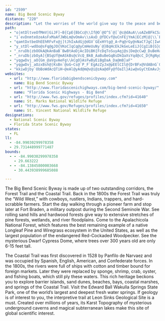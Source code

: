 ```yaml
---
id: "2599"
name: Big Bend Scenic Byway
distance: "220"
description: "Let the worries of the world give way to the peace and beauty of horizons of towering pines and blue-green Gulf waters. Travel along hundreds of acres of wet prairie, wet flatwoods, strand swamp, and bottomland forest. The unparalleled beauty of the Bend includes vast seagrass beds, marshes, winding rivers, sugar-sand beaches, deep forests, and crystal-clear springs."
path:
  - "o|mtDltveOfMmV|GiJF]~B{CpE{BbCc@\\If@O`@O^S`@[`@c@dAuA\\oAZeBFkCSaBaKkg@u@cF_Ce[_HqiAWgGa_@qmFkDw^qHuhAdN}AvCm@`AYdAm@bBaB~PiSx@kBb@sBFmEEuUf@eAvBmBiFByKIIYAMGKuE{DcC_C}A{BcHgNyAeCcDaH}E{LYw@ECC?C?C@iA{EoA_Dgc@wx@cDcJeAqDiBqGiCcJaBcGuAwEoDkM_CmIqAyE}CiLaKc_@y@_CwCaH}Sue@sDsKoAoEcAwEy@cF"
  - "i`evDnmteOzeAsFxMaAfJWbLm@vOmAv\\sAxD_@fDCvf@uCnFEjYmA|ECzM|@|\\`BhYr@ty@n@dERjnAxAfQKpNr@`g@PhCNhHJfjA~@hRH~e@t@ht@`@fn@oD|xAgJhNk@~i@aD`w@{DlJw@xKk@jDi@rCw@dEyB`BkArCcDnCwEpAoDf@{BjI_i@vAgHtTyuArOs`A~C}P~B{IbH{Ldn@qbArW}b@xA{D`BcI\\gGF}COiEe@yEwCuIoPoYgB{DmEaLkDaO}AuNY{G?uNT{VfC_bCRaG`BaIl@kCzCcGdBsCzCeDrRcRdKgJb~@{{@j}@yy@xCaBbGoBxFu@vDEvbAfCtEV`g@zA`}AfE`Pj@lOV"
  - "qamtDxtbeOhEEhRFvFx@j]tJhIxAdGj@dGV`GExHYtg@_A~Pq@rGy@nNaCfJgC|IwC|NcHzEsCvNmLjEgEpLoMvgAwiAhOcJxP{HzCq@rCiAjDaBzDoAc@mBi@sBq@kCoEiOoByIuFqT{EiRaAgD[mAs@qCOm@SiAS_Ae@}BoEyTiAiFeCuM_Qw|@eA}Im@eFiA{J_AcIe@wDo@sFMoAa@oC]sBWqAeAoEoAyE_AwD}He[qByHkLme@}Lke@mDsN"
  - "y_stDl~wdOo@sFq@gJO{VKoC]qCq@yCmHeUuNy`@}BqHcEkJkGeLeEiJ{CgIiB{G}@_Eq@kEWoECgEG}Am@cFa@}AqBgE_QsWeEkH_a@_|@qFgNsC{IkB}Jk@kBwVgl@aByB}AsAwLuGwCmDiBeFuCoKiDwSqAeE{C_HsA{DWeCGcCl@eDR}C?oBWkBqAuDq^wd@qSs[aE}HcBaDmAoBg@}@qL_OkD_H}T{t@kJoVwBcFwGsIqByC_HeOmEqGgKwKoCkEcCsEmBeC{BiBoMaIkCiC}AaDm@eBSmAwBqYiAiF}@cCeI}PsBgFcK{SuDqIgA_DuAaJi@sB{@sBwAeByAmAgDwAyVuI}PuGmBe@oHsCeP{FgNkDgLiD_DcAsA{@iAwAu@gBW{@IkAHmP?sDHuDDuAH{AVuAZoAxAgEr@kBvCeGlBgFx@aFFqBNgN`@ilAKmJq@gEaBoHcBgEwDmHy@qDsA}He@yAy@}BcRuPeGeNiJeNkSsd@y@mA_DmDmBkCa_@_v@}A_CcJyIcVm^eFyIkK{RcK}SmC}HcC_H]o@yKc[yTso@uNgj@{t@arBmg@w|@sCsFiNk^mD{GcIiN{D{OUy@}BsEgAeDs@iDsCoTq@{CaAcCeM}RqB_CiA{@{CsA"
  - "_nruDb|zbOOkA@kAnBaB`BwBtAoDjAcIDiBK{FcDqToSuyAqj@s|De@cCw@_DuBeHaAuC}GmPcBcFcAeD_B_Jg@cDa@gEcDmj@SsGE_BHaE^aHt@gFdAeFdBgFnCuFhI_NpBaEfCyGvB{H`AmE~@iG~NasA|@{D`G{Pr@sCj@aDb@qHAoEUyD_@sCsBsH_C{EiCgDkX}VsFkE}z@iv@yCmBiGmDwHyCsCy@gFgAoDg@yFe@_lAsE_Jw@}e@sBi{@aDaIGcI`@{B^qFtAoFvBaErCcExD{n@dw@qEfF_E|C}DlBwBr@}Dx@}E^qE?uHaA_eAgXeh@iMkN{D}E_AoE_@_DKyTJqJR{LDiBMyEeAeWuK_Ci@m~B|B}lArByBLq[r@aHD}EYiFy@qm@wMaNiCqGaAkBKu[VsBQ}Ae@kCsAa\\oRIQw@i@}CkByLaHOD_sBelAsCuByE_FeEoIy@cCiAuEwKon@o@gF}AoTm@{E{AyG{DoLcBmHsDiRwg@{uCwIyn@gg@{nCaSahAsKel@_B{JqIee@uB{GoCsF}@uAeEsEgDyBqnBc{@oG{C}FsDmFqEmFuFcEeGaEoHkEiLgBeGmVowAeF}Z"
  - "_nruDb|zbOyA]{BSqUf@mASkBs@cVcQ_BkB_AaBuBeGqBsDkQaXsYqd@cC_D{RgNy@[}ECwMbDw~@|ViBZuB?_B[}q@}YcD_A{ReE_NgDwCKiERe{@rLwNxBabAfMuE^{RNwGA}ES~Fj\\NxCUnF{AzF{BlFkBbD{NpSqO`T}@lBs@bDOxBVlNWrAa@fAm@|@[XsDdBwAz@cm@zk@mA|@oDtA}Db@_Xe@qAFyA\\oClA}BzB}InNmArAmDdCuBp@yAXktAvKmCBiAKaCk@}@e@o@a@sB{BcCeD{B{DmAcDyEiTwAaDoAyBgB_CqReTmAeBcDyEeLiSaBgCeDiDyAcAqQoI{AwAaB{Bw@eBiAyD{Buo@FmErI_`AaAvBwCnDsg@xg@wkB`nB{BdDqB`EgBtEwBxHg@xCi@tESxEBtILlDf@pFp@lEx@rDdBfFlB`EbSp^lDfHxAtEv@lEVrEMt_CIzi@@pXLlFz@zHzA~Fh\\~y@nKbWvBpGxAhG`@xCVxDF`FWfGWdCq@zD{B`Ho]`x@mFnKeA`BgDdEyD~D_E|CcEjC{YrKen@vUupAfe@ay@pVw^dLaEr@oJfDoe@lNajCdw@wIxBoH~@sId@{a@l@gUf@wMd@y[dC}P`A{CB{HKqV}AeJYgYhBmWxBeDf@gCp@aCbAyAbAeDtCqBlCaAhBw@vAsClHuAlC}AbBo^|Ym_@~YgCrAkC~@_FdAuG^oO`BsUrEiHjBiFz@gDAgUyCsCIwJ\\_Ff@qDv@iG`C_y@j^qSnI_HdDsLrEaDv@m`@lBkCd@qBr@uC~A}RpNkVzOsG~E}RvM{lAliAaNzMsGxFkClBeDlAiB^eBLcDB{AKsCa@uBq@}CaBgh@ib@{RiNiDmCkS}RcQmKmQ}NmAk@u@MqACui@d@cCGwBY{T_Fu@MaBEcBLcD|@iFfD}@^aBXcB?eFiAii@kNeDyA}AgAsC}CeJ}Mq@s@cSsQ}AcByKgOwAqCk@gB}DkPgAqGa@{Do@aJ_H{xASkB[wAe@uAuA}BiAoAmAy@_R{JqDiCaz@ibAyA{AoCeB}RgKyBy@uXgDy@KyBBwTfCkCCaDg@aCkA{K{GwGgGgBuB}DwFC{FWyFy@}Gk@yCiwAaiGw@cEm@qGGoDBkCvDuv@FsEE{EMuEc@uG}@eHwByKuBiHqDsIqE}HuoDcgFwCsFcC{GiBaIm@eFSwCS}GRwdACoI]sN_@aHm@aIw@gHwBwNuDcQ{HgYs@aFWsEAcG`@uGb@qDvJ{j@b@sEJoGKwEc@cEiDaQ{@mGa@kF_@{HAs{@G}DaDwrAyBqy@]yQeIweD[cRJgFTmCf@sDhAyE~GqPp[{s@vA{ElAsGZqD~FkpADmq@BeAD]BwB?mBCwAGwAO_BQkA@KBg@@KDKLOPMnOUn@K|]?lFDrMKhAQvAe@fAm@zAkAD?pBcBTWj@a@b@_@VOLG`A]b@I|@MXAh@?P?XB~@N`@Hb@Nl@Th@^j@`@r@j@`Ax@DDHBhCzBtAr@~Bl@dBJbt@JBBJ@tJFvB@vK?~@Cd@CfAM|@Ov@UfAe@t@a@|@o@h@e@\\_@`@e@Xa@\\k@T_@Xk@Rg@Pk@Pk@Pu@Jo@Jq@Fy@Fy@BeA?y@?}AA_PC_ACmL?oAAuJ?w@AgDCkJC{CAgMC}TAyJ@}@@]Fm@J_ALu@Ls@Lm@Ro@L_@Zo@BML[bTk[|i@py@dAjB|@rBx@fCzg@jkBx@rBdVjf@xEnJ~CnFnBrB|AjA|UbLfDxBzAjBhAxBfCtGhBvBvrAhiA~qCxhBvC~A`Bp@bEz@fwApOha@bEzE\\jB@xk@uBxp@qBzHMfCQlFuA~GwEzBoD~Tkb@~GaNreBcdD`]{o@rAsD~@aDj@sDt^ykDj@{Et@kEx@_Ct@yAxAaCtB{Bn[mStAaApBmBrAqBpAoCtA}EZyBToL@kCJeMLcPNiRPwTNePNqTN_UNgUFcIJkOTqF\\qB`BgIbPyn@rCqL^qEXaIb@oV\\{IpEim@dBiPrTebB`@_Eb@cKrHgU~EkRfCgIfCeKdK__@zA}Gz@sFh@eGpA_Tx@kFb@mBtAeEbBiDdBwCnFgFpByAjNcHrU{JtHeElFgDbE_FlJuOdFcHxCkD|CqClEgD~`@cYbAiAdAeB\\u@BCBA@AVA"
  - "yqgwDvj_aO{Gm_@aVgvAeFg\\kCgO}AsFwByEiBgDaA_Da@mB]aF"
  - "yqgwDvj_aOzxBsh@|KsBn`@oG~Cs@`P_F`EgAzZyJx@pEElCIl@{DrBFx@VdABnG`QBXzCf@jBlA~B\\Q"
  - "kkiwDjby`ObBoWdAcQTiH~@eAl@yAd@m@v@i@zAa@dFy@fOaIl}Aiw@xGyCtEmAvJyAfF_B|kAam@~s@_`@|AgAFY?}@YaCImBDwAHu@z@qBnCyC`DgCbQcGtCwBrSiPdAk@nAYbADpDjAraA`f@l[zQnBZjCBnHK|[JfMzA|\\rEtAx@ld@vc@`BhApAr@~KdD~VvFv@r@l@lA~C|Np@dBnCtE`GxIp@f@bDx@vRpC~@M~@c@nE{E|@e@d@Ej@DdA`AzC~DbAdBhEzJ~@zAdArAbHxF|IjJdDrDlR|UdG|GlEvCfClAd@^Rx@GL"
websites:
  - url: "http://www.floridabigbendscenicbyway.com"
    name: Big Bend Scenic Byway
  - url: "http://www.floridascenichighways.com/big-bend-scenic-byway/"
    name: "Florida Scenic Highways - Big Bend"
  - url: "http://www.fws.gov/refuges/profiles/index.cfm?id=41640"
    name: St. Marks National Wildlife Refuge
  - url: "http://www.fws.gov/Refuges/profiles/index.cfm?id=41650"
    name: St. Vincent National Wildlife Refuge
designations:
  - National Scenic Byway
  - Florida State Scenic Byway
states:
  - FL
ll:
  - -84.99030299978358
  - 29.731448999771487
bounds:
  - - -84.99030299978358
    - 29.663222
  - - -84.13845800003668
    - 30.443938999685088

---
```


The Big Bend Scenic Byway is made up of two outstanding corridors, the Forest Trail and the Coastal Trail. Back in the 1800s the Forest Trail was truly the “Wild West,” with cowboys, rustlers, Indians, trappers, and hard-scrabble farmers. Start the day walking through a pioneer farm and stop later at Fort Braden, a military outpost during the Second Seminole War. See rolling sand hills and hardwood forests give way to extensive stretches of pine forests, wetlands, and river floodplains. Come to the Apalachicola National Forest, which features the best remaining example of a native Longleaf Pine and Wiregrass ecosystem in the United States, as well as the largest population of the endangered Red-Cockaded Woodpecker. See the mysterious Dwarf Cypress Dome, where trees over 300 years old are only 6-15 feet tall.

The Coastal Trail was first discovered in 1528 by Panfilo de Narvaez and was occupied by Spanish, English, American, and Confederate forces. In the 1800s, the rivers were full of ships with cotton and timber bound for foreign markets. Later they were replaced by sponge, shrimp, crab, oyster, and fishing boats, which still ply these waters. This rich heritage beckons you to explore barrier islands, sand dunes, beaches, bays, coastal marshes, and springs of the Coastal Trail. Visit the Edward Ball Wakulla Springs State Park, one of the world’s largest and deepest fresh water springs. If geology is of interest to you, the interpretive trail at Leon Sinks Geological Site is a must. Created over millions of years, its Karst Topography of mysterious underground caverns and magical subterranean lakes make this site of global scientific interest.
